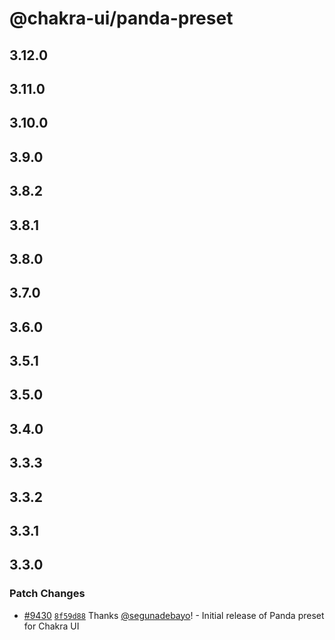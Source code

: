 # @chakra-ui/panda-preset

## 3.12.0

## 3.11.0

## 3.10.0

## 3.9.0

## 3.8.2

## 3.8.1

## 3.8.0

## 3.7.0

## 3.6.0

## 3.5.1

## 3.5.0

## 3.4.0

## 3.3.3

## 3.3.2

## 3.3.1

## 3.3.0

### Patch Changes

- [#9430](https://github.com/chakra-ui/chakra-ui/pull/9430)
  [`8f59d88`](https://github.com/chakra-ui/chakra-ui/commit/8f59d88a09f5b03838db1a784fff2f0ed9a81c74)
  Thanks [@segunadebayo](https://github.com/segunadebayo)! - Initial release of
  Panda preset for Chakra UI
